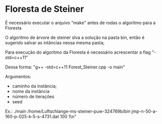 # Floresta de Steiner
É necessário executar o arquivo "make" antes de rodas o algoritmo para a Floresta

O algoritmo de árvore de steiner slva a solução na pasta bin, então é sugerido salvar as intâncias nessa mesma pasta;

Para execução do algoritmo da Floresta é necessário acrescentar a flag "-std=c++11" 

Dessa forma:
"g++ -std=c++11 Forest_Steiner.cpp -o main"

Argumentos: 
- caminho da instância;
- nome da instância
- número de iterações
- seed

Ex.: ./main /home/Luftschlange-ms-steiner-puw-324769b/bin jmp-n-50-a-160-p-025-k-5-s-4731.dat 100 1\n"
